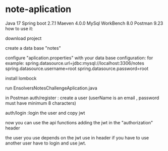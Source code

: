 # note-aplication
Java 17
Spring boot 2.7.1
Maeven 4.0.0
MySql WorkBench 8.0
Postman 9.23
how to use it:

download project

create a data base "notes"

configure "aplication.properties" with your data base configuration: for example: spring.datasource.url=jdbc:mysql://localhost:3306/notes spring.datasource.username=root spring.datasource.password=root

install lombock

run EnsolversNotesChallengeAplication.java

in Postman auth/register : create a user (userName is an email , password must have minimum 8 characters)

auth/login :login the user and copy jwt

now you can use the api functions adding the jwt in the "authorization" header

the user you use depends on the jwt use in header if you have to use another user have to login and use jwt.
